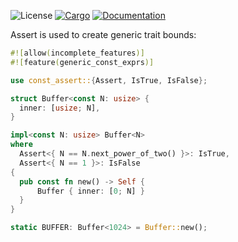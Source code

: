 ![License](https://img.shields.io/badge/license-MIT-green.svg)
[![Cargo](https://img.shields.io/crates/v/const-assert.svg)](https://crates.io/crates/const-assert)
[![Documentation](https://docs.rs/const-assert/badge.svg)](https://docs.rs/const-assert)


Assert is used to create generic trait bounds:

```rust
#![allow(incomplete_features)]
#![feature(generic_const_exprs)]

use const_assert::{Assert, IsTrue, IsFalse};

struct Buffer<const N: usize> {
  inner: [usize; N],
}

impl<const N: usize> Buffer<N>
where
  Assert<{ N == N.next_power_of_two() }>: IsTrue,
  Assert<{ N == 1 }>: IsFalse
{
  pub const fn new() -> Self {
      Buffer { inner: [0; N] }
  }
}

static BUFFER: Buffer<1024> = Buffer::new();
```